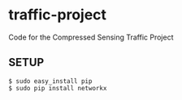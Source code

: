 traffic-project
===============

Code for the Compressed Sensing Traffic Project

SETUP
-----
    $ sudo easy_install pip
    $ sudo pip install networkx
